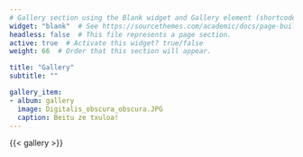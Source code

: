 ```yaml
---
# Gallery section using the Blank widget and Gallery element (shortcode).
widget: "blank"  # See https://sourcethemes.com/academic/docs/page-builder/
headless: false  # This file represents a page section.
active: true  # Activate this widget? true/false
weight: 66  # Order that this section will appear.

title: "Gallery"
subtitle: ""

gallery_item:
- album: gallery
  image: Digitalis_obscura_obscura.JPG
  caption: Beitu ze txuloa!
---
```


{{< gallery >}}

